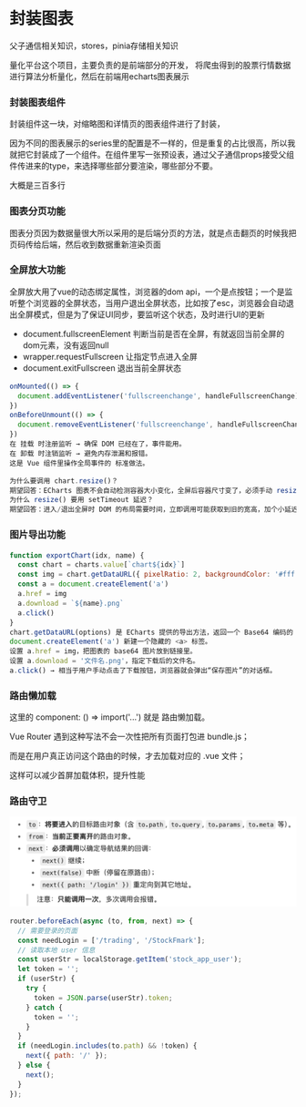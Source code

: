 # 封装图表
父子通信相关知识，stores，pinia存储相关知识

量化平台这个项目，主要负责的是前端部分的开发，
将爬虫得到的股票行情数据进行算法分析量化，然后在前端用echarts图表展示
### 封装图表组件
封装组件这一块，对缩略图和详情页的图表组件进行了封装，

因为不同的图表展示的series里的配置是不一样的，但是重复的占比很高，所以我就把它封装成了一个组件。在组件里写一张预设表，通过父子通信props接受父组件传进来的type，来选择哪些部分要渲染，哪些部分不要。

大概是三百多行
### 图表分页功能
图表分页因为数据量很大所以采用的是后端分页的方法，就是点击翻页的时候我把页码传给后端，然后收到数据重新渲染页面

### 全屏放大功能
全屏放大用了vue的动态绑定属性，浏览器的dom api，一个是点按钮；一个是监听整个浏览器的全屏状态，当用户退出全屏状态，比如按了esc，浏览器会自动退出全屏模式，但是为了保证UI同步，要监听这个状态，及时进行UI的更新
- document.fullscreenElement 判断当前是否在全屏，有就返回当前全屏的dom元素，没有返回null
- wrapper.requestFullscreen 让指定节点进入全屏
- document.exitFullscreen 退出当前全屏状态

```js
onMounted(() => {
  document.addEventListener('fullscreenchange', handleFullscreenChange)
})
onBeforeUnmount(() => {
  document.removeEventListener('fullscreenchange', handleFullscreenChange)
})
在 挂载 时注册监听 → 确保 DOM 已经在了，事件能用。
在 卸载 时注销监听 → 避免内存泄漏和报错。
这是 Vue 组件里操作全局事件的 标准做法。
```
```js
为什么要调用 chart.resize()？
期望回答：ECharts 图表不会自动检测容器大小变化，全屏后容器尺寸变了，必须手动 resize()，否则会显示不完整。
为什么 resize() 要用 setTimeout 延迟？
期望回答：进入/退出全屏时 DOM 的布局需要时间，立即调用可能获取到旧的宽高，加个小延迟能保证图表自适应正常。
```

### 图片导出功能
```js
function exportChart(idx, name) {
  const chart = charts.value[`chart${idx}`]
  const img = chart.getDataURL({ pixelRatio: 2, backgroundColor: '#fff' })
  const a = document.createElement('a')
  a.href = img
  a.download = `${name}.png`
  a.click()
}
chart.getDataURL(options) 是 ECharts 提供的导出方法，返回一个 Base64 编码的 PNG 图片字符串。
document.createElement('a') 新建一个隐藏的 <a> 标签。
设置 a.href = img，把图表的 base64 图片放到链接里。
设置 a.download = '文件名.png'，指定下载后的文件名。
a.click() → 相当于用户手动点击了下载按钮，浏览器就会弹出“保存图片”的对话框。
```

### 路由懒加载
这里的 component: () => import('...') 就是 路由懒加载。

Vue Router 遇到这种写法不会一次性把所有页面打包进 bundle.js；

而是在用户真正访问这个路由的时候，才去加载对应的 .vue 文件；

这样可以减少首屏加载体积，提升性能

### 路由守卫
![alt text](image-32.png)
```js
router.beforeEach(async (to, from, next) => {
  // 需要登录的页面
  const needLogin = ['/trading', '/StockFmark'];
  // 读取本地 user 信息
  const userStr = localStorage.getItem('stock_app_user');
  let token = '';
  if (userStr) {
    try {
      token = JSON.parse(userStr).token;
    } catch {
      token = '';
    }
  }
  if (needLogin.includes(to.path) && !token) {
    next({ path: '/' });
  } else {
    next();
  }
});
```

### 






















